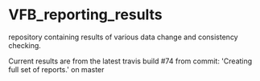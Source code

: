 # VFB_reporting_results
repository containing results of various data change and consistency checking.

 Current results are from the latest travis build #74 from commit: 'Creating full set of reports.' on master
